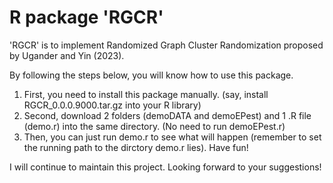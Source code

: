 # R package 'RGCR'

'RGCR' is to implement Randomized Graph Cluster Randomization proposed by Ugander and Yin (2023).

By following the steps below, you will know how to use this package.

1. First, you need to install this package manually. (say, install RGCR_0.0.0.9000.tar.gz into your R library)
2. Second, download 2 folders (demoDATA and demoEPest) and 1 .R file (demo.r) into the same directory. (No need to run demoEPest.r)
3. Then, you can just run demo.r to see what will happen (remember to set the running path to the dirctory demo.r lies). Have fun! 

I will continue to maintain this project. Looking forward to your suggestions!

